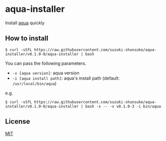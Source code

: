 # aqua-installer

Install [aqua](https://github.com/suzuki-shunsuke/aqua) quickly

## How to install

```
$ curl -sSfL https://raw.githubusercontent.com/suzuki-shunsuke/aqua-installer/v0.1.0-0/aqua-installer | bash
```

You can pass the following parameters.

* `-v [aqua version]`: aqua version
* `-i [aqua install path]`: aqua's install path (default: `/usr/local/bin/aqua`)

e.g.

```
$ curl -sSfL https://raw.githubusercontent.com/suzuki-shunsuke/aqua-installer/v0.1.0-0/aqua-installer | bash -s -- -v v0.1.0-3 -i bin/aqua
```

## License

[MIT](LICENSE)
